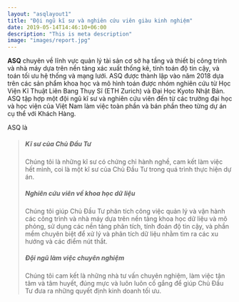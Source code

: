 ```yaml
---
layout: "asqlayout1"
title: "Đội ngũ kĩ sư và nghiên cứu viên giàu kinh nghiệm"
date: 2019-05-14T14:46:10+06:00
description: "This is meta description"
image: "images/report.jpg"
---
```




<!-- # What We Stand For
We believe that for societies to thrive, we must all hold ourselves accountable for tomorrow. That means creating innovative solutions to the challenges the future will bring. It inspires us to stay curious, act locally, and think internationally. -->

**ASQ** chuyên về lĩnh vực quản lý tài sản cơ sở hạ tầng và thiết bị công trình và nhà máy dựa trên nền tảng xác xuất thống kê, tính toán độ tin cậy, và toán tối ưu hệ thống và mạng lưới. ASQ được thành lập vào năm 2018 dựa trên các sản phẩm khoa học và mô hình toán được nhóm nghiên cứu từ Học Viện Kĩ Thuật Liên Bang Thụy Sĩ (ETH Zurich) và Đại Học Kyoto Nhật Bản. ASQ tập hợp một đội ngũ kĩ sư và nghiên cứu viên đến từ các trường đại học và học viện của Việt Nam làm việc toàn phần và bán phần theo từng dự án cụ thể với Khách Hàng.

ASQ là

> ##### Kĩ sư của Chủ Đầu Tư
> Chúng tôi là những kĩ sư có chứng chỉ hành nghề, cam kết làm việc hết mình, coi là một kĩ sư của Chủ Đầu Tư trong quá trình thực hiện dự án.
> ##### Nghiên cứu viên về khoa học dữ liệu
> Chúng tôi giúp Chủ Đầu Tư phân tích công việc quản lý và vận hành các công trình và nhà máy dựa trên nền tảng khoa học dữ liệu và mô phỏng, sử dụng các nền tảng phân tích, tính đoán độ tin cậy, và phần mềm chuyên biệt để xử lý và phân tích dữ liệu nhằm tìm ra các xu hướng và các điểm nút thắt.
> ##### Đội ngũ làm việc chuyên nghiệm
> Chúng tôi cam kết là những nhà tư vấn chuyên nghiệm, làm việc tận tâm và tâm huyết, đúng mực và luôn luôn cố gắng để giúp Chủ Đầu Tư đưa ra những quyết định kinh doanh tối ưu.
<!-- # Our Market
SMAT focuses exclusively on business in Vietnam and the Philippines. -->
